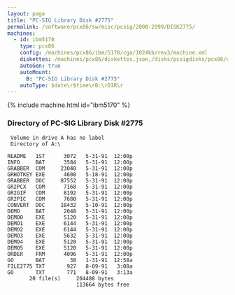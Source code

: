 ```yaml
---
layout: page
title: "PC-SIG Library Disk #2775"
permalink: /software/pcx86/sw/misc/pcsig/2000-2999/DISK2775/
machines:
  - id: ibm5170
    type: pcx86
    config: /machines/pcx86/ibm/5170/cga/1024kb/rev3/machine.xml
    diskettes: /machines/pcx86/diskettes.json,/disks/pcsigdisks/pcx86/diskettes.json
    autoGen: true
    autoMount:
      B: "PC-SIG Library Disk #2775"
    autoType: $date\r$time\rB:\rDIR\r
---
```


{% include machine.html id="ibm5170" %}

### Directory of PC-SIG Library Disk #2775

     Volume in drive A has no label
     Directory of A:\

    README   1ST      3072   5-31-91  12:00p
    INFO     BAT      3584   5-31-91  12:00p
    GRABBER  COM     23040   5-31-91  12:00p
    GRHOTKEY EXE      4608   5-18-91  12:00p
    GRABBER  DOC     87552   5-31-91  12:00p
    GR2PCX   COM      7168   5-31-91  12:00p
    GR2GIF   COM      8192   5-31-91  12:00p
    GR2PIC   COM      7680   5-31-91  12:00p
    CONVERT  DOC     18432   5-10-91  12:00p
    DEMO     BAT      2048   5-31-91  12:00p
    DEMO0    EXE      5120   5-31-91  12:00p
    DEMO1    EXE      6144   5-31-91  12:00p
    DEMO2    EXE      6144   5-31-91  12:00p
    DEMO3    EXE      5632   5-31-91  12:00p
    DEMO4    EXE      5120   5-31-91  12:00p
    DEMO5    EXE      5120   5-31-91  12:00p
    ORDER    FRM      4096   5-31-91  12:00p
    GO       BAT        38   1-31-91  12:58a
    FILE2775 TXT       927   8-09-91   3:08a
    GO       TXT       771   8-09-91   3:13a
           20 file(s)     204488 bytes
                          113664 bytes free
